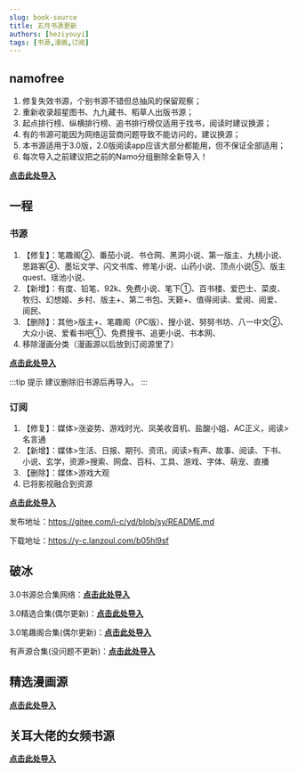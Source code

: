 ```yaml
---
slug: book-source
title: 五月书源更新
authors: [heziyouyi]
tags: [书源,漫画,订阅]
---
```


## namofree

1. 修复失效书源，个别书源不错但总抽风的保留观察；
2. 重新收录超星图书、九九藏书、稻草人出版书源；
3. 起点排行榜、纵横排行榜、追书排行榜仅适用于找书，阅读时建议换源；
4. 有的书源可能因为网络运营商问题导致不能访问的，建议换源；
5. 本书源适用于3.0版，2.0版阅读app应该大部分都能用，但不保证全部适用；
6. 每次导入之前建议把之前的Namo分组删除全新导入！

**[点击此处导入](legado://import/bookSource?src=https://namofree.gitee.io/yuedu3/legado3_booksource_by_Namo.json)**

## 一程

### 书源
1. 【修复】：笔趣阁②、番茄小说、书仓网、黑洞小说、第一版主、九桃小说、思路客④、墨坛文学、闪文书库、修笔小说、山药小说、顶点小说⑤、版主quest、瑶池小说、
2. 【新增】：有度、铅笔、92k、免费小说、笔下①、百书楼、爱巴士、菜皮、牧归、幻想姬、乡村、版主+、第二书包、天籁+、值得阅读、爱阅、阅爱、阅民、
3. 【删除】：其他>版主+、笔趣阁（PC版）、搜小说、努努书坊、八一中文②、大众小说、爱看书吧①、免费搜书、追更小说、书本网、
4. 移除漫画分类（漫画源以后放到订阅源里了）

**[点击此处导入](legado://import/bookSource?src=https://e-c.coding.net/p/yicheng/d/YD/git/raw/master/sy.json)**

:::tip 提示
建议删除旧书源后再导入。
:::

### 订阅

1. 【修复】：媒体>涨姿势、游戏时光、凤美收音机、盐酸小姐、AC正义，阅读>名言通
2. 【新增】：媒体>生活、日报、期刊、资讯，阅读>有声、故事、阅读、下书、小说、玄学，资源>搜索、网盘、百科、工具、游戏、字体、萌宠、直播
3. 【删除】：媒体>游戏大观
4. 已将影视融合到资源

**[点击此处导入](legado://import/rssSource?src=https://e-c.coding.net/p/yicheng/d/YD/git/raw/master/dy.json)**

发布地址：https://gitee.com/i-c/yd/blob/sy/README.md

下载地址：https://y-c.lanzoul.com/b05hl9sf

## 破冰

3.0书源总合集网络：**[点击此处导入](legado://import/bookSource?src=https://pbpobing.coding.net/p/yueduyuan/d/sy/git/raw/master/3.0shuyuan.json)**

3.0精选合集(偶尔更新)：**[点击此处导入](legado://import/bookSource?src=https://pbpobing.coding.net/p/yueduyuan/d/sy/git/raw/master/50.json)**

3.0笔趣阁合集(偶尔更新)：**[点击此处导入](legado://import/bookSource?src=https://pbpobing.coding.net/p/yueduyuan/d/sy/git/raw/master/bqg.json)**

有声源合集(没问题不更新)：**[点击此处导入](legado://import/bookSource?src=https://pbpobing.coding.net/p/yueduyuan/d/sy/git/raw/master/3.0yousheng.json)**

## 精选漫画源

**[点击此处导入](legado://import/bookSource?src=https://haxc.coding.net/p/booksrc/d/booksrc/git/raw/master/bookSource.json)**

## 关耳大佬的女频书源

**[点击此处导入](legado://import/bookSource?src=https://guaner001125.coding.net/p/coding-code-guide/d/booksources/git/raw/master/sources/guaner.json)**
